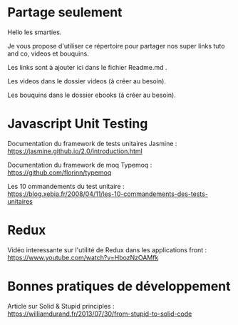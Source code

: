 # Partage seulement

Hello les smarties.

Je vous propose d'utiliser ce répertoire pour partager nos super links tuto and co, videos et bouquins.

Les links sont à ajouter ici dans le fichier Readme.md .

Les videos dans le dossier videos (à créer au besoin).

Les bouquins dans le dossier ebooks (à créer au besoin).


# Javascript Unit Testing

Documentation du framework de tests unitaires Jasmine : https://jasmine.github.io/2.0/introduction.html

Documentation du framework de moq Typemoq : https://github.com/florinn/typemoq

Les 10 ommandements du test unitaire : https://blog.xebia.fr/2008/04/11/les-10-commandements-des-tests-unitaires

# Redux

Vidéo interessante sur l'utilité de Redux dans les applications front : https://www.youtube.com/watch?v=HbozNzOAMfk

# Bonnes pratiques de développement

Article sur Solid & Stupid principles : https://williamdurand.fr/2013/07/30/from-stupid-to-solid-code


